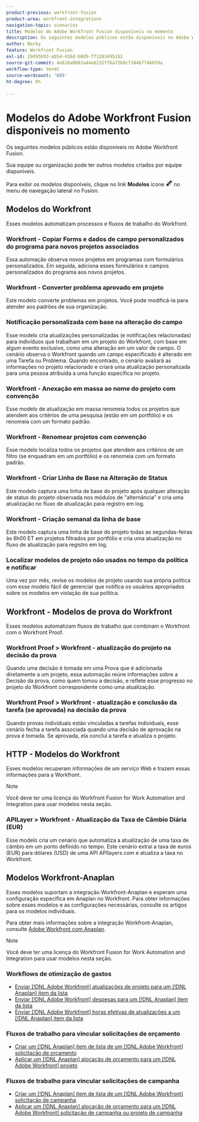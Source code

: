 ```yaml
---
product-previous: workfront-fusion
product-area: workfront-integrations
navigation-topic: scenarios
title: Modelos do Adobe Workfront Fusion disponíveis no momento
description: Os seguintes modelos públicos estão disponíveis no Adobe Workfront Fusion.
author: Becky
feature: Workfront Fusion
exl-id: 29d95b93-ab54-416d-b0d5-ff12634951b2
source-git-commit: 4e618a0b91a44a6232ff6a72b9c7384b774b0fda
workflow-type: tm+mt
source-wordcount: '693'
ht-degree: 0%

---
```


# Modelos do Adobe Workfront Fusion disponíveis no momento

Os seguintes modelos públicos estão disponíveis no Adobe Workfront Fusion.

Sua equipe ou organização pode ter outros modelos criados por equipe disponíveis.

Para exibir os modelos disponíveis, clique no link **Modelos** ícone ![](assets/fusion-template-icon.png) no menu de navegação lateral no Fusion.

## Modelos do Workfront

Esses modelos automatizam processos e fluxos de trabalho do Workfront.

### Workfront - Copiar Forms e dados de campo personalizados do programa para novos projetos associados

Essa automação observa novos projetos em programas com formulários personalizados. Em seguida, adiciona esses formulários e campos personalizados do programa aos novos projetos.

### Workfront - Converter problema aprovado em projeto

Este modelo converte problemas em projetos. Você pode modificá-la para atender aos padrões de sua organização.

### Notificação personalizada com base na alteração do campo

Esse modelo cria atualizações personalizadas (e notificações relacionadas) para indivíduos que trabalham em um projeto do Workfront, com base em algum evento exclusivo, como uma alteração em um valor de campo. O cenário observa o Workfront quando um campo especificado é alterado em uma Tarefa ou Problema. Quando encontrado, o cenário avaliará as informações no projeto relacionado e criará uma atualização personalizada para uma pessoa atribuída a uma função específica no projeto.

### Workfront - Anexação em massa ao nome do projeto com convenção

Esse modelo de atualização em massa renomeia todos os projetos que atendem aos critérios de uma pesquisa (estão em um portfólio) e os renomeia com um formato padrão.

### Workfront - Renomear projetos com convenção

Esse modelo localiza todos os projetos que atendem aos critérios de um filtro (se enquadram em um portfólio) e os renomeia com um formato padrão.

### Workfront - Criar Linha de Base na Alteração de Status

Este modelo captura uma linha de base do projeto após qualquer alteração de status do projeto observada nos módulos de &quot;alternância&quot; e cria uma atualização no fluxo de atualização para registro em log.

### Workfront - Criação semanal da linha de base

Este modelo captura uma linha de base do projeto todas as segundas-feiras às 6h00 ET em projetos filtrados por portfólio e cria uma atualização no fluxo de atualização para registro em log.

### Localizar modelos de projeto não usados no tempo da política e notificar

Uma vez por mês, revise os modelos de projeto usando sua própria política com esse modelo fácil de gerenciar que notifica os usuários apropriados sobre os modelos em violação de sua política.

## Workfront - Modelos de prova do Workfront

Esses modelos automatizam fluxos de trabalho que combinam o Workfront com o Workfront Proof.

### Workfront Proof > Workfront - atualização do projeto na decisão da prova

Quando uma decisão é tomada em uma Prova que é adicionada diretamente a um projeto, essa automação reúne informações sobre a Decisão da prova, como quem tomou a decisão, e reflete esse progresso no projeto do Workfront correspondente como uma atualização.

### Workfront Proof > Workfront - atualização e conclusão da tarefa (se aprovada) na decisão da prova

Quando provas individuais estão vinculadas a tarefas individuais, esse cenário fecha a tarefa associada quando uma decisão de aprovação na prova é tomada. Se aprovada, ela conclui a tarefa e atualiza o projeto.

## HTTP - Modelos do Workfront

Esses modelos recuperam informações de um serviço Web e trazem essas informações para a Workfront.

>[!NOTE]
>
> Você deve ter uma licença do Workfront Fusion for Work Automation and Integration para usar modelos nesta seção.

### APILayer > Workfront - Atualização da Taxa de Câmbio Diária (EUR)

Esse modelo cria um cenário que automatiza a atualização de uma taxa de câmbio em um ponto definido no tempo. Este cenário extrai a taxa de euros (EUR) para dólares (USD) de uma API APIlayers.com e atualiza a taxa no Workfront.

## Modelos Workfront-Anaplan

Esses modelos suportam a integração Workfront-Anaplan e esperam uma configuração específica em Anaplan no Workfront. Para obter informações sobre esses modelos e as configurações necessárias, consulte os artigos para os modelos individuais.

Para obter mais informações sobre a integração Workfront-Anaplan, consulte [Adobe Workfront com Anaplan](../../../workfront-integrations-and-apps/adobe-workfront-with-anaplan/anaplan-integration.md).

>[!NOTE]
>
> Você deve ter uma licença do Workfront Fusion for Work Automation and Integration para usar modelos nesta seção.

### Workflows de otimização de gastos

* [Enviar [!DNL Adobe Workfront] atualizações de projeto para um [!DNL Anaplan] item da lista](../../../workfront-integrations-and-apps/adobe-workfront-with-anaplan/send-workfront-project-actual-hours-updates-to-anaplan-list-item.md)
* [Enviar [!DNL Adobe Workfront] despesas para um [!DNL Anaplan] item da lista](../../../workfront-integrations-and-apps/adobe-workfront-with-anaplan/send-workfront-project-expenses-to-anaplan-list-item.md)
* [Enviar [!DNL Adobe Workfront] horas efetivas de atualizações a um [!DNL Anaplan] item da lista](../../../workfront-integrations-and-apps/adobe-workfront-with-anaplan/send-workfront-project-actual-hours-updates-to-anaplan-list-item.md)

### Fluxos de trabalho para vincular solicitações de orçamento

* [Criar um [!DNL Anaplan] item de lista de um [!DNL Adobe Workfront] solicitação de orçamento](../../../workfront-integrations-and-apps/adobe-workfront-with-anaplan/create-an-anaplan-list-item-from-a-workfront-budget-request.md)
* [Aplicar um [!DNL Anaplan] alocação de orçamento para um [!DNL Adobe Workfront] projeto](../../../workfront-integrations-and-apps/adobe-workfront-with-anaplan/apply-anaplan-budget-allocation-to-workfront-projects.md)

### Fluxos de trabalho para vincular solicitações de campanha

* [Criar um [!DNL Anaplan] item de lista de um [!DNL Adobe Workfront] solicitação de campanha](../../../workfront-integrations-and-apps/adobe-workfront-with-anaplan/create-an-anaplan-list-item-from-a-workfront-campaign-request.md)
* [Aplicar um [!DNL Anaplan] alocação de orçamento para um [!DNL Adobe Workfront] solicitação de campanha ou projeto de campanha](../../../workfront-integrations-and-apps/adobe-workfront-with-anaplan/apply-anaplan-budget-allocation-to-workfront-campaign-requests-and-projects.md)
